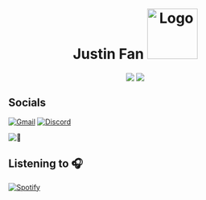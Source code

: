 <h1 align="center">Justin Fan
<img src="https://cdn.schoolloop.com/uimgcdn/aHR0cHM6Ly9taXNzaW9uLWZ1c2QtY2Euc2Nob29sbG9vcC5jb20vdWltZy9maWxlLzE1MDAxNzg5NzE3NzgvMTQ1NjgyNTI3Njg4OS83NTk2NTAzNTIzNzcwMjIxNDcyLnBuZw==" alt="Logo" width="100" height="100">
</h1> 

<div align="center">

  
  <a>
  <img align="center" src="https://github-readme-stats.vercel.app/api?username=stin-j&show_icons=true&theme=vue-dark&count_private=true&hide=contribs&hide_border=false" /></a>
<a>
    <img align="center" src="https://github-readme-stats.vercel.app/api/top-langs/?username=stin-j&langs_count=6&theme=vue-dark&layout=compact" />
</a>
</div>

<h2> Socials </h2>

 [![Gmail][Gmail-shield]][Gmail-url] [![Discord][Discord-shield]][Discord-url]
 
 ![👀][tracker-shield]
 <h2> Listening to 🎧 </h2>

  [![Spotify][Spotify-shield]][Spotify-url]
<!-- Links -->
[Gmail-shield]: https://img.shields.io/badge/Gmail-D14836?style=for-the-badge&logo=gmail&logoColor=white
[Gmail-url]: https://mail.google.com/mail/?view=cm&source=mailto&to=fan.justin4.1@gmail.com
[Discord-shield]:https://img.shields.io/badge/Discord-7289DA?style=for-the-badge&logo=discord&logoColor=white
[Discord-url]:https://discordapp.com/users/265020091748319232
[stats-url]:https://github-readme-stats.vercel.app/api?username=stin-j&show_icons=true&theme=vue-dark&count_private=true&hide=contribs&hide_border=false
[tracker-shield]:https://komarev.com/ghpvc/?username=stin-j
[Spotify-shield]:https://novatorem-three-weld.vercel.app/api/spotify 
[Spotify-url]:https://open.spotify.com/user/22vs4ppptftowhg5m6646lg4i
